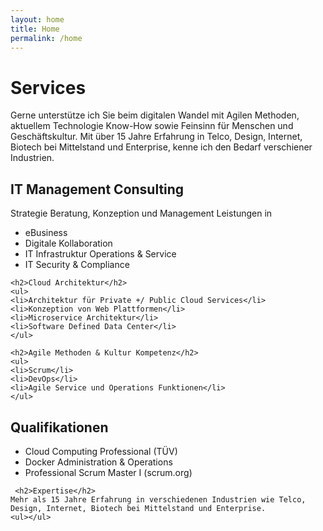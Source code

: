 ```yaml
---
layout: home
title: Home
permalink: /home
---
```


 <h1 class="page-heading">Services</h1>
  <p>Gerne unterstütze ich Sie beim digitalen Wandel mit Agilen Methoden, aktuellem Technologie Know-How sowie Feinsinn für Menschen und Geschäftskultur.
    Mit über 15 Jahre Erfahrung in Telco, Design, Internet, Biotech bei Mittelstand und Enterprise, kenne ich den Bedarf verschiener Industrien.
  </p>
    <h2>IT Management Consulting</h2>
    Strategie Beratung, Konzeption und Management Leistungen in
    <ul>
    <li>eBusiness</li>
    <li>Digitale Kollaboration</li>
    <li>IT Infrastruktur Operations & Service</li>
    <li>IT Security & Compliance</li>
    </ul>

    <h2>Cloud Architektur</h2>
    <ul>
    <li>Architektur für Private +/ Public Cloud Services</li>
    <li>Konzeption von Web Plattformen</li>
    <li>Microservice Architektur</li>
    <li>Software Defined Data Center</li>
    </ul>

    <h2>Agile Methoden & Kultur Kompetenz</h2>
    <ul>
    <li>Scrum</li>
    <li>DevOps</li>
    <li>Agile Service und Operations Funktionen</li>
    </ul>

   <h2>Qualifikationen</h2>
     <ul>
    <li>Cloud Computing Professional (TÜV)</li>
    <li>Docker Administration & Operations</li>
    <li>Professional Scrum Master I (scrum.org)</li>
    </ul>

     <h2>Expertise</h2>
    Mehr als 15 Jahre Erfahrung in verschiedenen Industrien wie Telco, Design, Internet, Biotech bei Mittelstand und Enterprise.
    <ul></ul>
